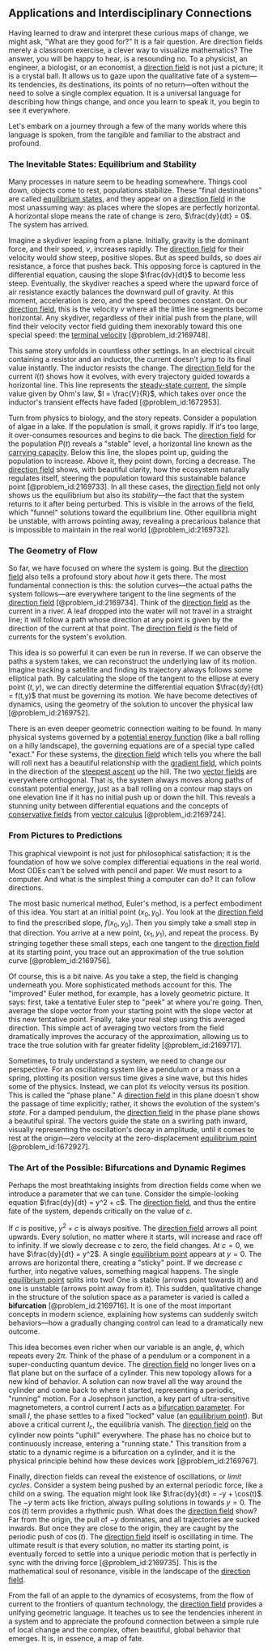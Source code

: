## Applications and Interdisciplinary Connections

Having learned to draw and interpret these curious maps of change, we might ask, "What are they good for?" It is a fair question. Are direction fields merely a classroom exercise, a clever way to visualize mathematics? The answer, you will be happy to hear, is a resounding no. To a physicist, an engineer, a biologist, or an economist, a [direction field](@article_id:171329) is not just a picture; it is a crystal ball. It allows us to gaze upon the qualitative fate of a system—its tendencies, its destinations, its points of no return—often without the need to solve a single complex equation. It is a universal language for describing how things change, and once you learn to speak it, you begin to see it everywhere.

Let's embark on a journey through a few of the many worlds where this language is spoken, from the tangible and familiar to the abstract and profound.

### The Inevitable States: Equilibrium and Stability

Many processes in nature seem to be heading somewhere. Things cool down, objects come to rest, populations stabilize. These "final destinations" are called [equilibrium states](@article_id:167640), and they appear on a [direction field](@article_id:171329) in the most unassuming way: as places where the slopes are perfectly horizontal. A horizontal slope means the rate of change is zero, $\frac{dy}{dt} = 0$. The system has arrived.

Imagine a skydiver leaping from a plane. Initially, gravity is the dominant force, and their speed, $v$, increases rapidly. The [direction field](@article_id:171329) for their velocity would show steep, positive slopes. But as speed builds, so does air resistance, a force that pushes back. This opposing force is captured in the differential equation, causing the slope $\frac{dv}{dt}$ to become less steep. Eventually, the skydiver reaches a speed where the upward force of air resistance exactly balances the downward pull of gravity. At this moment, acceleration is zero, and the speed becomes constant. On our [direction field](@article_id:171329), this is the velocity $v$ where all the little line segments become horizontal. Any skydiver, regardless of their initial push from the plane, will find their velocity vector field guiding them inexorably toward this one special speed: the [terminal velocity](@article_id:147305) [@problem_id:2169748].

This same story unfolds in countless other settings. In an electrical circuit containing a resistor and an inductor, the current doesn't jump to its final value instantly. The inductor resists the change. The [direction field](@article_id:171329) for the current $I(t)$ shows how it evolves, with every trajectory guided towards a horizontal line. This line represents the [steady-state current](@article_id:276071), the simple value given by Ohm's law, $I = \frac{V}{R}$, which takes over once the inductor's transient effects have faded [@problem_id:1672953].

Turn from physics to biology, and the story repeats. Consider a population of algae in a lake. If the population is small, it grows rapidly. If it's too large, it over-consumes resources and begins to die back. The [direction field](@article_id:171329) for the population $P(t)$ reveals a "stable" level, a horizontal line known as the [carrying capacity](@article_id:137524). Below this line, the slopes point up, guiding the population to increase. Above it, they point down, forcing a decrease. The [direction field](@article_id:171329) shows, with beautiful clarity, how the ecosystem naturally regulates itself, steering the population toward this sustainable balance point [@problem_id:2169733]. In all these cases, the [direction field](@article_id:171329) not only shows us the equilibrium but also its *stability*—the fact that the system returns to it after being perturbed. This is visible in the arrows of the field, which "funnel" solutions toward the equilibrium line. Other equilibria might be unstable, with arrows pointing away, revealing a precarious balance that is impossible to maintain in the real world [@problem_id:2169732].

### The Geometry of Flow

So far, we have focused on where the system is going. But the [direction field](@article_id:171329) also tells a profound story about *how* it gets there. The most fundamental connection is this: the solution curves—the actual paths the system follows—are everywhere tangent to the line segments of the [direction field](@article_id:171329) [@problem_id:2169734]. Think of the [direction field](@article_id:171329) as the current in a river. A leaf dropped into the water will not travel in a straight line; it will follow a path whose direction at any point is given by the direction of the current at that point. The [direction field](@article_id:171329) *is* the field of currents for the system's evolution.

This idea is so powerful it can even be run in reverse. If we can observe the paths a system takes, we can reconstruct the underlying law of its motion. Imagine tracking a satellite and finding its trajectory always follows some elliptical path. By calculating the slope of the tangent to the ellipse at every point $(t, y)$, we can directly determine the differential equation $\frac{dy}{dt} = f(t,y)$ that must be governing its motion. We have become detectives of dynamics, using the geometry of the solution to uncover the physical law [@problem_id:2169752].

There is an even deeper geometric connection waiting to be found. In many physical systems governed by a [potential energy function](@article_id:165737) (like a ball rolling on a hilly landscape), the governing equations are of a special type called "exact." For these systems, the [direction field](@article_id:171329) which tells you where the ball will roll next has a beautiful relationship with the [gradient field](@article_id:275399), which points in the direction of the [steepest ascent](@article_id:196451) up the hill. The two [vector fields](@article_id:160890) are everywhere orthogonal. That is, the system always moves along paths of constant potential energy, just as a ball rolling on a contour map stays on one elevation line if it has no initial push up or down the hill. This reveals a stunning unity between differential equations and the concepts of [conservative fields](@article_id:137061) from [vector calculus](@article_id:146394) [@problem_id:2169724].

### From Pictures to Predictions

This graphical viewpoint is not just for philosophical satisfaction; it is the foundation of how we solve complex differential equations in the real world. Most ODEs can't be solved with pencil and paper. We must resort to a computer. And what is the simplest thing a computer can do? It can follow directions.

The most basic numerical method, Euler's method, is a perfect embodiment of this idea. You start at an initial point $(x_0, y_0)$. You look at the [direction field](@article_id:171329) to find the prescribed slope, $f(x_0, y_0)$. Then you simply take a small step in that direction. You arrive at a new point, $(x_1, y_1)$, and repeat the process. By stringing together these small steps, each one tangent to the [direction field](@article_id:171329) at its starting point, you trace out an approximation of the true solution curve [@problem_id:2169756].

Of course, this is a bit naive. As you take a step, the field is changing underneath you. More sophisticated methods account for this. The "improved" Euler method, for example, has a lovely geometric picture. It says: first, take a tentative Euler step to "peek" at where you're going. Then, average the slope vector from your starting point with the slope vector at this new tentative point. Finally, take your real step using this averaged direction. This simple act of averaging two vectors from the field dramatically improves the accuracy of the approximation, allowing us to trace the true solution with far greater fidelity [@problem_id:2169717].

Sometimes, to truly understand a system, we need to change our perspective. For an oscillating system like a pendulum or a mass on a spring, plotting its position versus time gives a sine wave, but this hides some of the physics. Instead, we can plot its velocity versus its position. This is called the "phase plane." A [direction field](@article_id:171329) in this plane doesn't show the passage of time explicitly; rather, it shows the evolution of the system's *state*. For a damped pendulum, the [direction field](@article_id:171329) in the phase plane shows a beautiful spiral. The vectors guide the state on a swirling path inward, visually representing the oscillation's decay in amplitude, until it comes to rest at the origin—zero velocity at the zero-displacement [equilibrium point](@article_id:272211) [@problem_id:1672927].

### The Art of the Possible: Bifurcations and Dynamic Regimes

Perhaps the most breathtaking insights from direction fields come when we introduce a parameter that we can tune. Consider the simple-looking equation $\frac{dy}{dt} = y^2 + c$. The [direction field](@article_id:171329), and thus the entire fate of the system, depends critically on the value of $c$.

If $c$ is positive, $y^2 + c$ is always positive. The [direction field](@article_id:171329) arrows all point upwards. Every solution, no matter where it starts, will increase and race off to infinity.
If we slowly decrease $c$ to zero, the field changes. At $c=0$, we have $\frac{dy}{dt} = y^2$. A single [equilibrium point](@article_id:272211) appears at $y=0$. The arrows are horizontal there, creating a "sticky" point.
If we decrease $c$ further, into negative values, something magical happens. The single [equilibrium point](@article_id:272211) splits into two! One is stable (arrows point towards it) and one is unstable (arrows point away from it).
This sudden, qualitative change in the structure of the solution space as a parameter is varied is called a **bifurcation** [@problem_id:2169716]. It is one of the most important concepts in modern science, explaining how systems can suddenly switch behaviors—how a gradually changing control can lead to a dramatically new outcome.

This idea becomes even richer when our variable is an angle, $\phi$, which repeats every $2\pi$. Think of the phase of a pendulum or a component in a super-conducting quantum device. The [direction field](@article_id:171329) no longer lives on a flat plane but on the surface of a cylinder. This new topology allows for a new kind of behavior. A solution can now travel all the way around the cylinder and come back to where it started, representing a periodic, "running" motion. For a Josephson junction, a key part of ultra-sensitive magnetometers, a control current $I$ acts as a [bifurcation parameter](@article_id:264236). For small $I$, the phase settles to a fixed "locked" value (an [equilibrium point](@article_id:272211)). But above a critical current $I_c$, the equilibria vanish. The [direction field](@article_id:171329) on the cylinder now points "uphill" everywhere. The phase has no choice but to continuously increase, entering a "running state." This transition from a static to a dynamic regime is a bifurcation on a cylinder, and it is the physical principle behind how these devices work [@problem_id:2169767].

Finally, direction fields can reveal the existence of oscillations, or *limit cycles*. Consider a system being pushed by an external periodic force, like a child on a swing. The equation might look like $\frac{dy}{dt} = -y + \cos(t)$. The $-y$ term acts like friction, always pulling solutions in towards $y=0$. The $\cos(t)$ term provides a rhythmic push. What does the [direction field](@article_id:171329) show? Far from the origin, the pull of $-y$ dominates, and all trajectories are sucked inwards. But once they are close to the origin, they are caught by the periodic push of $\cos(t)$. The [direction field](@article_id:171329) itself is oscillating in time. The ultimate result is that every solution, no matter its starting point, is eventually forced to settle into a unique periodic motion that is perfectly in sync with the driving force [@problem_id:2169735]. This is the mathematical soul of resonance, visible in the landscape of the [direction field](@article_id:171329).

From the fall of an apple to the dynamics of ecosystems, from the flow of current to the frontiers of quantum technology, the [direction field](@article_id:171329) provides a unifying geometric language. It teaches us to see the tendencies inherent in a system and to appreciate the profound connection between a simple rule of local change and the complex, often beautiful, global behavior that emerges. It is, in essence, a map of fate.